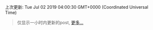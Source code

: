 
  
 上次更新: Tue Jul 02 2019 04:00:30 GMT+0000 (Coordinated Universal Time) 

 > 仅显示一小时内更新的post, [更多...](screenshots/)
  